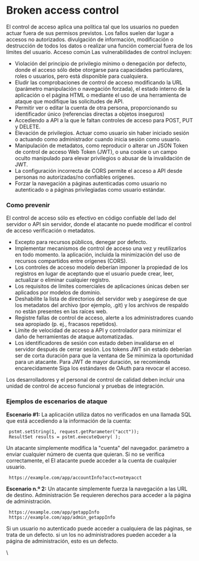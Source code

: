 # Broken access control

El control de acceso aplica una política tal que los usuarios no pueden actuar fuera de sus permisos previstos. Los fallos suelen dar lugar a accesos no autorizados. divulgación de información, modificación o destrucción de todos los datos o realizar una función comercial fuera de los límites del usuario. Acceso común Las vulnerabilidades de control incluyen:

* Violación del principio de privilegio mínimo o denegación por defecto, donde el acceso sólo debe otorgarse para capacidades particulares, roles o usuarios, pero está disponible para cualquiera.
* Eludir las comprobaciones de control de acceso modificando la URL (parámetro manipulación o navegación forzada), el estado interno de la aplicación o el página HTML o mediante el uso de una herramienta de ataque que modifique las solicitudes de API.
* Permitir ver o editar la cuenta de otra persona, proporcionando su identificador único (referencias directas a objetos inseguros)
* Accediendo a API a la que le faltan controles de acceso para POST, PUT y DELETE.
* Elevación de privilegios. Actuar como usuario sin haber iniciado sesión o actuando como administrador cuando inicia sesión como usuario.
* Manipulación de metadatos, como reproducir o alterar un JSON Token de control de acceso Web Token (JWT), o una cookie o un campo oculto manipulado para elevar privilegios o abusar de la invalidación de JWT.
* La configuración incorrecta de CORS permite el acceso a API desde personas no autorizadas/no confiables orígenes.
* Forzar la navegación a páginas autenticadas como usuario no autenticado o a páginas privilegiadas como usuario estándar.

### Como prevenir <a href="#how-to-prevent" id="how-to-prevent"></a>

El control de acceso sólo es efectivo en código confiable del lado del servidor o API sin servidor, donde el atacante no puede modificar el control de acceso verificación o metadatos.

* Excepto para recursos públicos, denegar por defecto.
* Implementar mecanismos de control de acceso una vez y reutilizarlos en todo momento. la aplicación, incluida la minimización del uso de recursos compartidos entre orígenes (CORS).
* Los controles de acceso modelo deberían imponer la propiedad de los registros en lugar de aceptando que el usuario puede crear, leer, actualizar o eliminar cualquier registro.
* Los requisitos de límites comerciales de aplicaciones únicas deben ser aplicados por modelos de dominio.
* Deshabilite la lista de directorios del servidor web y asegúrese de que los metadatos del archivo (por ejemplo, .git) y los archivos de respaldo no están presentes en las raíces web.
* Registre fallas de control de acceso, alerte a los administradores cuando sea apropiado (p. ej., fracasos repetidos).
* Límite de velocidad de acceso a API y controlador para minimizar el daño de herramientas de ataque automatizadas.
* Los identificadores de sesión con estado deben invalidarse en el servidor después de cerrar sesión. Los tokens JWT sin estado deberían ser de corta duración para que la ventana de Se minimiza la oportunidad para un atacante. Para JWT de mayor duración, se recomienda encarecidamente Siga los estándares de OAuth para revocar el acceso.

Los desarrolladores y el personal de control de calidad deben incluir una unidad de control de acceso funcional y pruebas de integración.

### Ejemplos de escenarios de ataque <a href="#example-attack-scenarios" id="example-attack-scenarios"></a>

**Escenario #1:** La aplicación utiliza datos no verificados en una llamada SQL que está accediendo a la información de la cuenta:

```
 pstmt.setString(1, request.getParameter("acct"));
 ResultSet results = pstmt.executeQuery( );
```

Un atacante simplemente modifica la "cuenta" del navegador. parámetro a enviar cualquier número de cuenta que quieran. Si no se verifica correctamente, el El atacante puede acceder a la cuenta de cualquier usuario.

```
 https://example.com/app/accountInfo?acct=notmyacct
```

**Escenario n.º 2:** Un atacante simplemente fuerza la navegación a las URL de destino. Administración Se requieren derechos para acceder a la página de administración.

```
 https://example.com/app/getappInfo
 https://example.com/app/admin_getappInfo
```

Si un usuario no autenticado puede acceder a cualquiera de las páginas, se trata de un defecto. si un los no administradores pueden acceder a la página de administración, esto es un defecto.

\
